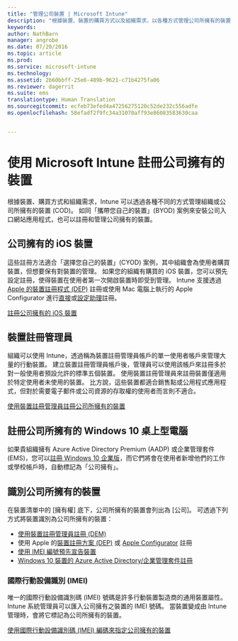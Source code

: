 ```yaml
---
title: "管理公司裝置 | Microsoft Intune"
description: "根據裝置、裝置的購買方式以及組織需求，以各種方式管理公司所擁有的裝置 (COD)。"
keywords: 
author: NathBarn
manager: angrobe
ms.date: 07/20/2016
ms.topic: article
ms.prod: 
ms.service: microsoft-intune
ms.technology: 
ms.assetid: 2b60bbff-25e6-489b-9621-c71b4275fa06
ms.reviewer: dagerrit
ms.suite: ems
translationtype: Human Translation
ms.sourcegitcommit: ecfeb73efed4a47256275120c52de232c556adfe
ms.openlocfilehash: 58efadf2f9fc34a31070aff93e86083583630caa


---
```


# 使用 Microsoft Intune 註冊公司擁有的裝置
根據裝置、購買方式和組織需求，Intune 可以透過各種不同的方式管理組織或公司所擁有的裝置 (COD)。 如同「攜帶您自己的裝置」(BYOD) 案例來安裝公司入口網站應用程式，也可以註冊和管理公司擁有的裝置。

## 公司擁有的 iOS 裝置
這些註冊方法適合「選擇您自己的裝置」(CYOD) 案例，其中組織會為使用者購買裝置，但想要保有對裝置的管理。 如果您的組織有購買的 iOS 裝置，您可以預先設定註冊，使得裝置在使用者第一次開啟裝置時即受到管理。 Intune 支援透過 [Apple 的裝置註冊程式 (DEP)](ios-device-enrollment-program-in-microsoft-intune.md) 註冊或使用 Mac 電腦上執行的 Apple Configurator 進行[直接](ios-direct-enrollment-in-microsoft-intune.md)或[設定助理](ios-setup-assistant-enrollment-in-microsoft-intune.md)註冊。

[註冊公司擁有的 iOS 裝置](enroll-corporate-owned-ios-devices-in-microsoft-intune.md)

## 裝置註冊管理員
組織可以使用 Intune，透過稱為裝置註冊管理員帳戶的單一使用者帳戶來管理大量的行動裝置。 建立裝置註冊管理員帳戶後，管理員可以使用該帳戶來註冊多於對一般使用者預設允許的標準五個裝置。 使用裝置註冊管理員來註冊裝置僅適用於特定使用者未使用的裝置。 比方說，這些裝置都適合銷售點或公用程式應用程式，但對於需要電子郵件或公司資源的存取權的使用者而言則不適合。

[使用裝置註冊管理員註冊公司所擁有的裝置](enroll-corporate-owned-devices-with-the-device-enrollment-manager-in-microsoft-intune.md)

## 註冊公司所擁有的 Windows 10 桌上型電腦

如果貴組織擁有 Azure Active Directory Premium (AADP) 或企業管理套件 (EMS)，您可以[註冊 Windows 10 企業版](https://docs.microsoft.com/active-directory/active-directory-azureadjoin-windows10-devices-overview)，而它們將會在使用者新增他們的工作或學校帳戶時，自動標記為「公司擁有」。

## 識別公司所擁有的裝置

在裝置清單中的 [擁有權] 底下，公司所擁有的裝置會列出為 [公司]。 可透過下列方式將裝置識別為公司所擁有的裝置：

 - [使用裝置註冊管理員註冊 (DEM)](enroll-corporate-owned-devices-with-the-device-enrollment-manager-in-microsoft-intune.md)
 - 使用 Apple 的[裝置註冊方案 (DEP)](ios-device-enrollment-program-in-microsoft-intune.md) 或 [Apple Configurator](ios-setup-assistant-enrollment-in-microsoft-intune.md) 註冊
 - [使用 IMEI 編號預先宣告裝置](specify-corporate-owned-devices-with-international-mobile-equipment-identity-imei-numbers.md)
 - [Windows 10 裝置的 Azure Active Directory/企業管理套件註冊](https://docs.microsoft.com/active-directory/active-directory-azureadjoin-windows10-devices-overview)

### 國際行動設備識別 (IMEI)

唯一的國際行動設備識別碼 (IMEI) 號碼是許多行動裝置製造商的通用裝置屬性。 Intune 系統管理員可以匯入公司擁有之裝置的 IMEI 號碼。 當裝置變成由 Intune 管理時，會將它標記為公司所擁有的裝置。

[使用國際行動設備識別碼 (IMEI) 編碼來指定公司擁有的裝置](specify-corporate-owned-devices-with-international-mobile-equipment-identity-imei-numbers.md)



<!--HONumber=Jul16_HO4-->


